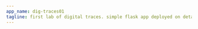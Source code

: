 ```yaml
---
app_name: dig-traces01
tagline: first lab of digital traces. simple flask app deployed on deta
---
```



